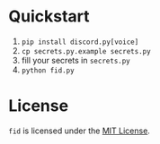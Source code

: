 Quickstart
==========
1. `pip install discord.py[voice]`
2. `cp secrets.py.example secrets.py`
3. fill your secrets in `secrets.py`
4. `python fid.py`

License
=======
`fid` is licensed under the [MIT License].

[MIT License]:        https://github.com/Eetsi123/fid/blob/master/LICENSE
